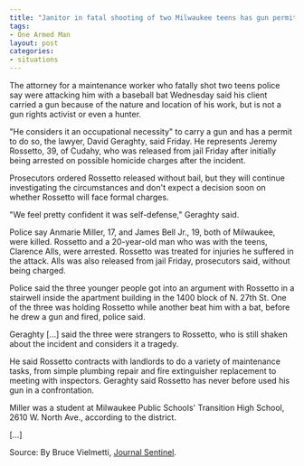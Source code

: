```yaml
---
title: "Janitor in fatal shooting of two Milwaukee teens has gun permit"
tags:
- One Armed Man
layout: post
categories:
- situations
---
```


The attorney for a maintenance worker who fatally shot two teens police say were attacking him with a baseball bat Wednesday said his client carried a gun because of the nature and location of his work, but is not a gun rights activist or even a hunter.

"He considers it an occupational necessity" to carry a gun and has a permit to do so, the lawyer, David Geraghty, said Friday. He represents Jeremy Rossetto, 39, of Cudahy, who was released from jail Friday after initially being arrested on possible homicide charges after the incident.

Prosecutors ordered Rossetto released without bail, but they will continue investigating the circumstances and don't expect a decision soon on whether Rossetto will face formal charges.

"We feel pretty confident it was self-defense," Geraghty said.

Police say Anmarie Miller, 17, and James Bell Jr., 19, both of Milwaukee, were killed. Rossetto and a 20-year-old man who was with the teens, Clarence Alls, were arrested. Rossetto was treated for injuries he suffered in the attack. Alls was also released from jail Friday, prosecutors said, without being charged.

Police said the three younger people got into an argument with Rossetto in a stairwell inside the apartment building in the 1400 block of N. 27th St. One of the three was holding Rossetto while another beat him with a bat, before he drew a gun and fired, police said.

Geraghty \[...\] said the three were strangers to Rossetto, who is still shaken about the incident and considers it a tragedy.

He said Rossetto contracts with landlords to do a variety of maintenance tasks, from simple plumbing repair and fire extinguisher replacement to meeting with inspectors. Geraghty said Rossetto has never before used his gun in a confrontation.

Miller was a student at Milwaukee Public Schools' Transition High School, 2610 W. North Ave., according to the district.

\[...\]

Source: By Bruce Vielmetti, [Journal Sentinel](https://www.jsonline.com/news/crime/janitor-suspected-of-killing-milwaukee-teens-is-released-from-jail-b99225538z1-250355061.html).
